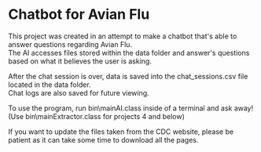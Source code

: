 # Chatbot for Avian Flu
This project was created in an attempt to make a chatbot that's able to answer questions regarding Avian Flu.\
The AI accesses files stored within the data folder and answer's questions based on what it believes the user is asking.

After the chat session is over, data is saved into the chat_sessions.csv file located in the data folder.\
Chat logs are also saved for future viewing.

To use the program, run bin\mainAI.class inside of a terminal and ask away! (Use bin\mainExtractor.class for projects 4 and below)

If you want to update the files taken from the CDC website, please be patient as it can take some time to download all the pages.